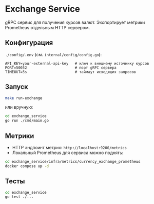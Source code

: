 # Exchange Service

gRPC сервис для получения курсов валют. Экспортирует метрики Prometheus отдельным HTTP сервером.

## Конфигурация
`./config/.env` (см. `internal/config/config.go`):
```env
API_KEY=your-external-api-key   # ключ к внешнему источнику курсов
PORT=50052                      # порт gRPC сервера
TIMEOUT=5s                      # таймаут исходящих запросов
```

## Запуск
```bash
make run-exchange
```
или вручную:
```bash
cd exchange_service
go run ./cmd/main.go
```

## Метрики
- HTTP эндпоинт метрик: `http://localhost:9200/metrics`
- Локальный Prometheus для сервиса можно поднять:
```bash
cd exchange_service/infra/metrics/currency_exchange_prometheus
docker compose up -d
```

## Тесты
```bash
cd exchange_service
go test ./...
```

